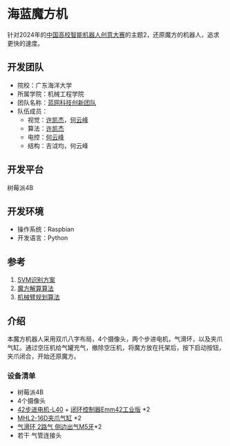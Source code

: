 # 海蓝魔方机
针对2024年的[中国高校智能机器人创意大赛](https://www.robotcontest.cn/datacenter/news/detail?id=6292)的主题2，还原魔方的机器人，追求更快的速度。

## 开发团队
 - 院校：广东海洋大学
 - 所属学院：机械工程学院
 - 团队名称：[蓝网科技创新团队](https://gitee.com/blue-net-vision)
 - 队伍成员：
    - 视觉：[许凯杰](https://gitee.com/d-vision)，[何云峰](https://gitee.com/iven_he)
    - 算法：[许凯杰](https://gitee.com/d-vision)
    - 电控：[何云峰](https://gitee.com/iven_he)
    - 结构：吉泧均，何云峰

## 开发平台
树莓派4B

## 开发环境
 - 操作系统：Raspbian
 - 开发语言：Python

## 参考
1.  [SVM识别方案](https://blog.csdn.net/lemonbit/article/details/117004167)
2.  [魔方解算算法](https://github.com/hkociemba/RubiksCube-TwophaseSolver)
3.  [机械臂规划算法](https://gitee.com/harry-fan/rubiks-cube-robot/tree/master)

## 介绍
本魔方机器人采用双爪八字布局，4个摄像头，两个步进电机，气滑环，以及夹爪气缸。通过空压机给气罐充气，撤除空压机，将魔方放在托架后，按下启动按钮，夹爪闭合，开始还原魔方。
### 设备清单
- 树莓派4B
- 4个摄像头
- [42步进电机-L40](https://item.taobao.com/item.htm?abbucket=5&id=682797640293&ns=1&spm=a21n57.1.0.0.6903523cZRZY1D&skuId=5057239338765) + [闭环控制器Emm42工业版](https://item.taobao.com/item.htm?abbucket=5&id=673302946671&ns=1&spm=a21n57.1.0.0.6903523cZRZY1D&skuId=5032954871240) *2
- [MHL2-16D夹爪气缸](https://item.taobao.com/item.htm?id=537049565191&spm=a1z0d.6639537/tb.1997196601.34.257c7484ZwafTI&skuId=3206052770907) *2
- [气滑环 2路气 侧边出气M5牙](https://detail.tmall.com/item.htm?_u=d2qf50kdb8b2&id=555594152568&skuId=3431370232744)*2
- 若干 气管连接头